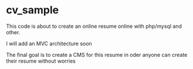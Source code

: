 # cv_sample

This code is about to create an online resume online with php/mysql and other.

I will add an MVC architecture soon

The final goal is to create a CMS for this resume in oder anyone can create their resume without worries
